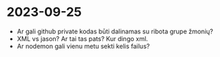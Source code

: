 # 2023-09-25
- Ar gali github private kodas būti dalinamas su ribota grupe žmonių?
- XML vs jason? Ar tai tas pats? Kur dingo xml.
- Ar nodemon gali vienu metu sekti kelis failus?
